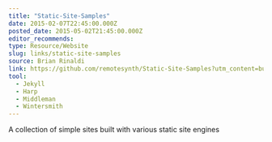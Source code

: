```yaml
---
title: "Static-Site-Samples"
date: 2015-02-07T22:45:00.000Z
posted_date: 2015-05-02T21:45:00.000Z
editor_recommends:
type: Resource/Website
slug: links/static-site-samples
source: Brian Rinaldi
link: https://github.com/remotesynth/Static-Site-Samples?utm_content=buffer9288a&amp;utm_medium=social&amp;utm_source=twitter.com&amp;utm_campaign=buffer
tool:
  - Jekyll
  - Harp
  - Middleman
  - Wintersmith
---
```

A collection of simple sites built with various static site engines



